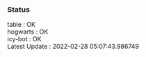 ### Status


table : OK  
hogwarts : OK  
icy-bot : OK  
Latest Update : 2022-02-28 05:07:43.986749
